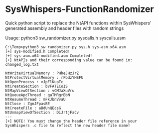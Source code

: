 # SysWhispers-FunctionRandomizer
Quick python script to replace the NtAPI functions within SysWhispers' generated assembly and header files with random strings

Usage: python3 sw_randomizer.py syscalls.h syscalls.asm

```
C:\Temp>python3 sw_randomizer.py sys.h sys-asm.x64.asm
[+] sys-modified.h Completed!
[+] sys-asm.x64-modified.asm Completed!
[+] NtAPIs and their corresponding value can be found in: changed_log.txt
---
NtWriteVirtualMemory : PHheJHzJrZ
NtProtectVirtualMemory : rFbdzYHSFU
NtOpenProcess : vJpFlKupTc
NtCreateSection : bVFATECoIS
NtMapViewOfSection : vCMJaXuVru
NtQueueApcThread : qaTMRgrBbN
NtResumeThread : mFkJbnVvaU
NtClose : ZgnJFpasBE
NtCreateFile : aBdUnQEcsG
NtUnmapViewOfSection : DiJrtjFaCv
---
[+] NOTE! You must change the header file reference in your SysWhispers .c file to reflect the new header file name!
```
